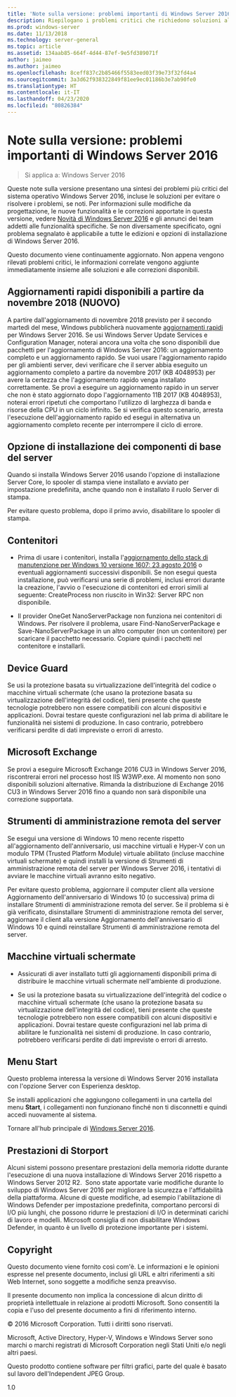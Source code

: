 ```yaml
---
title: 'Note sulla versione: problemi importanti di Windows Server 2016'
description: Riepilogano i problemi critici che richiedono soluzioni alternative per evitare l'arresto anomalo del sistema, i blocchi, gli errori di installazione o la perdita di dati.
ms.prod: windows-server
ms.date: 11/13/2018
ms.technology: server-general
ms.topic: article
ms.assetid: 134aab85-664f-4d44-87ef-9e5fd389071f
author: jaimeo
ms.author: jaimeo
ms.openlocfilehash: 8ceff837c2b85466f5583eed03f39e73f32fd4a4
ms.sourcegitcommit: 3a3d62f938322849f81ee9ec01186b3e7ab90fe0
ms.translationtype: HT
ms.contentlocale: it-IT
ms.lasthandoff: 04/23/2020
ms.locfileid: "80826384"
---
```

# <a name="release-notes-important-issues-in-windows-server-2016"></a>Note sulla versione: problemi importanti di Windows Server 2016

>Si applica a: Windows Server 2016

Queste note sulla versione presentano una sintesi dei problemi più critici del sistema operativo Windows Server 2016, incluse le soluzioni per evitare o risolvere i problemi, se noti. Per informazioni sulle modifiche da progettazione, le nuove funzionalità e le correzioni apportate in questa versione, vedere [Novità di Windows Server 2016](whats-new-in-windows-server-2016.md) e gli annunci dei team addetti alle funzionalità specifiche. Se non diversamente specificato, ogni problema segnalato è applicabile a tutte le edizioni e opzioni di installazione di Windows Server 2016.

Questo documento viene continuamente aggiornato. Non appena vengono rilevati problemi critici, le informazioni correlate vengono aggiunte immediatamente insieme alle soluzioni e alle correzioni disponibili.

## <a name="express-updates-available-starting-in-november-2018-new"></a>Aggiornamenti rapidi disponibili a partire da novembre 2018 (NUOVO)

A partire dall'aggiornamento di novembre 2018 previsto per il secondo martedì del mese, Windows pubblicherà nuovamente [aggiornamenti rapidi](express-updates.md) per Windows Server 2016. Se usi Windows Server Update Services e Configuration Manager, noterai ancora una volta che sono disponibili due pacchetti per l'aggiornamento di Windows Server 2016: un aggiornamento completo e un aggiornamento rapido. Se vuoi usare l'aggiornamento rapido per gli ambienti server, devi verificare che il server abbia eseguito un aggiornamento completo a partire da novembre 2017 (KB 4048953) per avere la certezza che l'aggiornamento rapido venga installato correttamente. Se provi a eseguire un aggiornamento rapido in un server che non è stato aggiornato dopo l'aggiornamento 11B 2017 (KB 4048953), noterai errori ripetuti che comportano l'utilizzo di larghezza di banda e risorse della CPU in un ciclo infinito. Se si verifica questo scenario, arresta l'esecuzione dell'aggiornamento rapido ed esegui in alternativa un aggiornamento completo recente per interrompere il ciclo di errore.

## <a name="server-core-installation-option"></a>Opzione di installazione dei componenti di base del server

[comment]: # (ID: 370; mittente: amason; stato: approvato)

Quando si installa Windows Server 2016 usando l'opzione di installazione Server Core, lo spooler di stampa viene installato e avviato per impostazione predefinita, anche quando non è installato il ruolo Server di stampa.

Per evitare questo problema, dopo il primo avvio, disabilitare lo spooler di stampa.

## <a name="containers"></a>Contenitori

[comment]: # (ID: 371; mittente: taylorb; stato: approvato)
- Prima di usare i contenitori, installa l'[aggiornamento dello stack di manutenzione per Windows 10 versione 1607: 23 agosto 2016](https://support.microsoft.com/kb/3176936) o eventuali aggiornamenti successivi disponibili. Se non esegui questa installazione, può verificarsi una serie di problemi, inclusi errori durante la creazione, l'avvio o l'esecuzione di contenitori ed errori simili al seguente: CreateProcess non riuscito in Win32: Server RPC non disponibile.

[comment]: # (ID: 373; mittente: plang; stato: approvato)
- Il provider OneGet NanoServerPackage non funziona nei contenitori di Windows. Per risolvere il problema, usare Find-NanoServerPackage e Save-NanoServerPackage in un altro computer (non un contenitore) per scaricare il pacchetto necessario. Copiare quindi i pacchetti nel contenitore e installarli.

## <a name="device-guard"></a>Device Guard

[comment]: # (ID: 369; mittente: nirb; stato: approvato)
Se usi la protezione basata su virtualizzazione dell'integrità del codice o macchine virtuali schermate (che usano la protezione basata su virtualizzazione dell'integrità del codice), tieni presente che queste tecnologie potrebbero non essere compatibili con alcuni dispositivi e applicazioni. Dovrai testare queste configurazioni nel lab prima di abilitare le funzionalità nei sistemi di produzione. In caso contrario, potrebbero verificarsi perdite di dati impreviste o errori di arresto.

## <a name="microsoft-exchange"></a>Microsoft Exchange

[comment]: # (ID: 375; mittente: wgries; stato: approvato)
Se provi a eseguire Microsoft Exchange 2016 CU3 in Windows Server 2016, riscontrerai errori nel processo host IIS W3WP.exe. Al momento non sono disponibili soluzioni alternative. Rimanda la distribuzione di Exchange 2016 CU3 in Windows Server 2016 fino a quando non sarà disponibile una correzione supportata.

## <a name="remote-server-administration-tools-rsat"></a>Strumenti di amministrazione remota del server

[comment]: # (ID: 374; mittente: ryanpu; stato: approvato)
Se esegui una versione di Windows 10 meno recente rispetto all'aggiornamento dell'anniversario, usi macchine virtuali e Hyper-V con un modulo TPM (Trusted Platform Module) virtuale abilitato (incluse macchine virtuali schermate) e quindi installi la versione di Strumenti di amministrazione remota del server per Windows Server 2016, i tentativi di avviare le macchine virtuali avranno esito negativo.

Per evitare questo problema, aggiornare il computer client alla versione Aggiornamento dell'anniversario di Windows 10 (o successiva) prima di installare Strumenti di amministrazione remota del server. Se il problema si è già verificato, disinstallare Strumenti di amministrazione remota del server, aggiornare il client alla versione Aggiornamento dell'anniversario di Windows 10 e quindi reinstallare Strumenti di amministrazione remota del server.

## <a name="shielded-virtual-machines"></a>Macchine virtuali schermate

[comment]: # (ID: 369; mittente: nirb; stato: approvato)  
- Assicurati di aver installato tutti gli aggiornamenti disponibili prima di distribuire le macchine virtuali schermate nell'ambiente di produzione.

- Se usi la protezione basata su virtualizzazione dell'integrità del codice o macchine virtuali schermate (che usano la protezione basata su virtualizzazione dell'integrità del codice), tieni presente che queste tecnologie potrebbero non essere compatibili con alcuni dispositivi e applicazioni. Dovrai testare queste configurazioni nel lab prima di abilitare le funzionalità nei sistemi di produzione. In caso contrario, potrebbero verificarsi perdite di dati impreviste o errori di arresto.

## <a name="start-menu"></a>Menu Start

[comment]: # (ID: 372; mittente: samli; stato: approvato)
Questo problema interessa la versione di Windows Server 2016 installata con l'opzione Server con Esperienza desktop.

Se installi applicazioni che aggiungono collegamenti in una cartella del menu **Start**, i collegamenti non funzionano finché non ti disconnetti e quindi accedi nuovamente al sistema.

Tornare all'hub principale di [Windows Server 2016](Windows-Server-2016.md).

## <a name="storport-performance"></a>Prestazioni di Storport

Alcuni sistemi possono presentare prestazioni della memoria ridotte durante l'esecuzione di una nuova installazione di Windows Server 2016 rispetto a Windows Server 2012 R2.  Sono state apportate varie modifiche durante lo sviluppo di Windows Server 2016 per migliorare la sicurezza e l'affidabilità della piattaforma. Alcune di queste modifiche, ad esempio l'abilitazione di Windows Defender per impostazione predefinita, comportano percorsi di I/O più lunghi, che possono ridurre le prestazioni di I/O in determinati carichi di lavoro e modelli. Microsoft consiglia di non disabilitare Windows Defender, in quanto è un livello di protezione importante per i sistemi.  

## <a name="copyright"></a>Copyright

Questo documento viene fornito così com'è. Le informazioni e le opinioni espresse nel presente documento, inclusi gli URL e altri riferimenti a siti Web Internet, sono soggette a modifiche senza preavviso.  

Il presente documento non implica la concessione di alcun diritto di proprietà intellettuale in relazione ai prodotti Microsoft. Sono consentiti la copia e l'uso del presente documento a fini di riferimento interno.  

&copy; 2016 Microsoft Corporation. Tutti i diritti sono riservati.  

Microsoft, Active Directory, Hyper-V, Windows e Windows Server sono marchi o marchi registrati di Microsoft Corporation negli Stati Uniti e/o negli altri paesi.  

Questo prodotto contiene software per filtri grafici, parte del quale è basato sul lavoro dell'Independent JPEG Group.  

1.0
